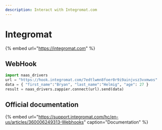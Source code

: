 ```yaml
---
description: Interact with Integromat.com
---
```


# Integromat

{% embed url="https://integromat.com" %}

## WebHook

```python
import naas_drivers
url = "https://hook.integromat.com/7edtlwmn8foer0r9i9ainjvsz3vxmwos"
data = { "first_name":"Bryan", "last_name":"Helmig", "age": 27 }
result = naas_drivers.zappier.connect(url).send(data)
```

## Official documentation

{% embed url="https://support.integromat.com/hc/en-us/articles/360006249313-Webhooks" caption="Documentation" %}


